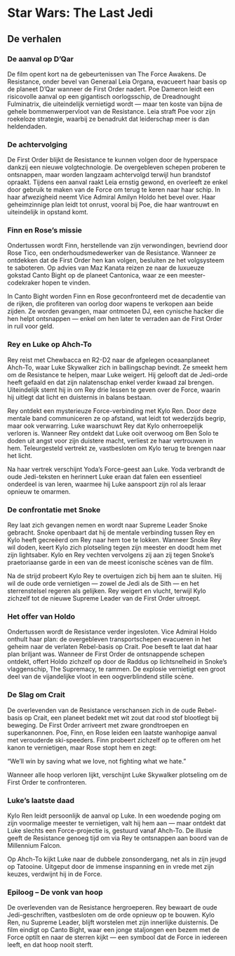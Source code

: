 # Star Wars: The Last Jedi

## De verhalen
### De aanval op D’Qar
De film opent kort na de gebeurtenissen van The Force Awakens.
De Resistance, onder bevel van Generaal Leia Organa, evacueert haar basis op de planeet D’Qar wanneer de First Order nadert.
Poe Dameron leidt een risicovolle aanval op een gigantisch oorlogsschip, de Dreadnought Fulminatrix, die uiteindelijk vernietigd wordt — maar ten koste van bijna de gehele bommenwerpervloot van de Resistance.
Leia straft Poe voor zijn roekeloze strategie, waarbij ze benadrukt dat leiderschap meer is dan heldendaden.

### De achtervolging
De First Order blijkt de Resistance te kunnen volgen door de hyperspace dankzij een nieuwe volgtechnologie.
De overgebleven schepen proberen te ontsnappen, maar worden langzaam achtervolgd terwijl hun brandstof opraakt.
Tijdens een aanval raakt Leia ernstig gewond, en overleeft ze enkel door gebruik te maken van de Force om terug te keren naar haar schip.
In haar afwezigheid neemt Vice Admiral Amilyn Holdo het bevel over. Haar geheimzinnige plan leidt tot onrust, vooral bij Poe, die haar wantrouwt en uiteindelijk in opstand komt.

### Finn en Rose’s missie
Ondertussen wordt Finn, herstellende van zijn verwondingen, bevriend door Rose Tico, een onderhoudsmedewerker van de Resistance.
Wanneer ze ontdekken dat de First Order hen kan volgen, besluiten ze het volgsysteem te saboteren.
Op advies van Maz Kanata reizen ze naar de luxueuze gokstad Canto Bight op de planeet Cantonica, waar ze een meester-codekraker hopen te vinden.

In Canto Bight worden Finn en Rose geconfronteerd met de decadentie van de rijken, die profiteren van oorlog door wapens te verkopen aan beide zijden.
Ze worden gevangen, maar ontmoeten DJ, een cynische hacker die hen helpt ontsnappen — enkel om hen later te verraden aan de First Order in ruil voor geld.

### Rey en Luke op Ahch-To
Rey reist met Chewbacca en R2-D2 naar de afgelegen oceaanplaneet Ahch-To, waar Luke Skywalker zich in ballingschap bevindt.
Ze smeekt hem om de Resistance te helpen, maar Luke weigert. Hij gelooft dat de Jedi-orde heeft gefaald en dat zijn nalatenschap enkel verder kwaad zal brengen.
Uiteindelijk stemt hij in om Rey drie lessen te geven over de Force, waarin hij uitlegt dat licht en duisternis in balans bestaan.

Rey ontdekt een mysterieuze Force-verbinding met Kylo Ren. Door deze mentale band communiceren ze op afstand, wat leidt tot wederzijds begrip, maar ook verwarring.
Luke waarschuwt Rey dat Kylo onherroepelijk verloren is.
Wanneer Rey ontdekt dat Luke ooit overwoog om Ben Solo te doden uit angst voor zijn duistere macht, verliest ze haar vertrouwen in hem.
Teleurgesteld vertrekt ze, vastbesloten om Kylo terug te brengen naar het licht.

Na haar vertrek verschijnt Yoda’s Force-geest aan Luke.
Yoda verbrandt de oude Jedi-teksten en herinnert Luke eraan dat falen een essentieel onderdeel is van leren, waarmee hij Luke aanspoort zijn rol als leraar opnieuw te omarmen.

### De confrontatie met Snoke

Rey laat zich gevangen nemen en wordt naar Supreme Leader Snoke gebracht.
Snoke openbaart dat hij de mentale verbinding tussen Rey en Kylo heeft gecreëerd om Rey naar hem toe te lokken.
Wanneer Snoke Rey wil doden, keert Kylo zich plotseling tegen zijn meester en doodt hem met zijn lightsaber.
Kylo en Rey vechten vervolgens zij aan zij tegen Snoke’s praetoriaanse garde in een van de meest iconische scènes van de film.

Na de strijd probeert Kylo Rey te overtuigen zich bij hem aan te sluiten.
Hij wil de oude orde vernietigen — zowel de Jedi als de Sith — en het sterrenstelsel regeren als gelijken.
Rey weigert en vlucht, terwijl Kylo zichzelf tot de nieuwe Supreme Leader van de First Order uitroept.

### Het offer van Holdo

Ondertussen wordt de Resistance verder ingesloten.
Vice Admiral Holdo onthult haar plan: de overgebleven transportschepen evacueren in het geheim naar de verlaten Rebel-basis op Crait.
Poe beseft te laat dat haar plan briljant was.
Wanneer de First Order de ontsnappende schepen ontdekt, offert Holdo zichzelf op door de Raddus op lichtsnelheid in Snoke’s vlaggenschip, The Supremacy, te rammen.
De explosie vernietigt een groot deel van de vijandelijke vloot in een oogverblindend stille scène.

### De Slag om Crait

De overlevenden van de Resistance verschansen zich in de oude Rebel-basis op Crait, een planeet bedekt met wit zout dat rood stof blootlegt bij beweging.
De First Order arriveert met zware grondtroepen en superkanonnen.
Poe, Finn, en Rose leiden een laatste wanhopige aanval met verouderde ski-speeders.
Finn probeert zichzelf op te offeren om het kanon te vernietigen, maar Rose stopt hem en zegt:

“We’ll win by saving what we love, not fighting what we hate.”

Wanneer alle hoop verloren lijkt, verschijnt Luke Skywalker plotseling om de First Order te confronteren.

### Luke’s laatste daad

Kylo Ren leidt persoonlijk de aanval op Luke.
In een woedende poging om zijn voormalige meester te vernietigen, valt hij hem aan — maar ontdekt dat Luke slechts een Force-projectie is, gestuurd vanaf Ahch-To.
De illusie geeft de Resistance genoeg tijd om via Rey te ontsnappen aan boord van de Millennium Falcon.

Op Ahch-To kijkt Luke naar de dubbele zonsondergang, net als in zijn jeugd op Tatooine.
Uitgeput door de immense inspanning en in vrede met zijn keuzes, verdwijnt hij in de Force.

### Epiloog – De vonk van hoop

De overlevenden van de Resistance hergroeperen.
Rey bewaart de oude Jedi-geschriften, vastbesloten om de orde opnieuw op te bouwen.
Kylo Ren, nu Supreme Leader, blijft worstelen met zijn innerlijke duisternis.
De film eindigt op Canto Bight, waar een jonge staljongen een bezem met de Force optilt en naar de sterren kijkt — een symbool dat de Force in iedereen leeft, en dat hoop nooit sterft.


